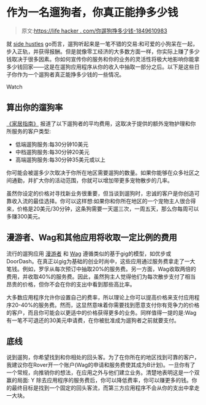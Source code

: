 # 作为一名遛狗者，你真正能挣多少钱

> 原文:[https://life hacker . com/你遛狗挣多少钱-1849610983](https://lifehacker.com/how-much-you-really-earn-as-a-dog-walker-1849610983)

就 [side hustles](https://lifehacker.com/everything-you-need-to-know-about-your-next-side-hustle-1848482413) go而言，遛狗听起来是一笔不错的交易:和可爱的小狗呆在一起，步入正轨，并获得报酬。但是就像零工经济的大多数方面一样，你实际上赚了多少钱取决于很多因素。你如何宣传你的服务和你的业务的灵活性将极大地影响你能拿多少钱回家——这是在遛狗应用程序从你的收入中抽取一部分之后。以下是这些日子你作为一个遛狗者真正能挣多少钱的一些情况。

Watch

## 算出你的遛狗率

[《家居指南》](https://homeguide.com/costs/dog-walking-prices) 报道了以下遛狗者的平均费用，这取决于提供的额外宠物护理和你所服务的客户类型:

*   低端遛狗服务:每30分钟10美元
*   中档遛狗服务:每30分钟20美元
*   高端遛狗服务:每30分钟35美元或以上

你可能会被遛多少次取决于你所在地区需要遛狗的数量。如果你能够在众多社区之间通勤，并扩大你的活动范围，你就可以增加带更多宠物散步的几率。

虽然你设定的价格对寻找新业务很重要，但当谈到遛狗时，忠诚的客户是你创造可靠收入流的最佳选择。你可以这样想:如果你和你所在地区的一个宠物主人很合得来，价格是20美元/30分钟，这条狗需要一天遛三次，一周五天，那么你每周可以多赚300美元。

## 漫游者、Wag和其他应用将收取一定比例的费用

流行的遛狗应用 [漫游者](https://www.rover.com/?utm_medium=cpc&utm_source=google&utm_campaign=2082408390&utm_content=82328752691_603631737023_CjwKCAjws--ZBhAXEiwAv-RNL-WRZiYXPrkAsWucq7tahP8NQ_ieR16I7BlGGXtNI8ocbEsOtZ94ZRoCd_sQAvD_BwE&utm_term=rover%20dog%20walking_e&adwordslocation=9004357&gclid=CjwKCAjws--ZBhAXEiwAv-RNL-WRZiYXPrkAsWucq7tahP8NQ_ieR16I7BlGGXtNI8ocbEsOtZ94ZRoCd_sQAvD_BwE) 和 [Wag](https://wagwalking.com/app?utm_source=google&utm_medium=cpc&utm_campaign=1635965171&utm_term=wag%20dog%20walking&utm_content=383366142427&campaignid=1635965171&adgroupid=77925885098&keywordid=kwd-320094185514&keyword=wag%20dog%20walking&adid=383366142427&gclid=CjwKCAjws--ZBhAXEiwAv-RNL4chF1Sis54gwuYz9y8u3JRHaVj3UAceWFzXfgJMJjMdHt9agF-xyxoCmxgQAvD_BwE) 遵循类似的基于gig的模型，如优步或DoorDash。在真正以gig为基础的创业时尚中，这些应用通过服务费拿走了一大笔钱。例如，罗孚从每次预订中抽取20%的服务费。另一方面，Wag收取两倍的费用，并收取40%的服务费。因此，虽然狗主人觉得他们为每次散步支付了相当昂贵的价格，但你不会在你的支出中看到那些高比率。

大多数应用程序允许你设置自己的费率，所以理论上你可以提高价格来支付应用程序20-40%的服务费。然而，这显然意味着你需要找到愿意支付你有竞争力的价格的客户，而且你可能会以更适中的价格获得更多的业务。同样值得一提的是:Wag有一笔不可退还的30美元申请费，在你被批准成为遛狗者之前就要支付。

## 底线

说到遛狗，你希望找到和你相处的回头客。为了在你所在的地区找到可靠的客户，我建议你在Rover开一个账户(Wag的申请和服务费使其成为B计划)。一旦你有了一个常规，向推销你的想法，在应用之外与他们建立业务。清楚地表明这是一个双赢的局面: Y 除去应用程序的服务费后，你可以降低费率，你可以赚更多的钱。你的最终目标是找到一个固定的回头客流，而第三方应用程序不会从你的支出中拿走一大块。